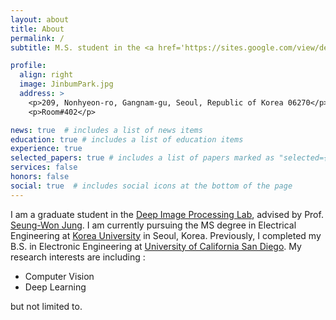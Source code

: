 ```yaml
---
layout: about
title: About
permalink: /
subtitle: M.S. student in the <a href='https://sites.google.com/view/deepiplab/home?authuser=0'>Deep Image Processing Lab</a> at <a href='https://www.korea.ac.kr'>Korea University</a>. 

profile:
  align: right
  image: JinbumPark.jpg
  address: >
    <p>209, Nonhyeon-ro, Gangnam-gu, Seoul, Republic of Korea 06270</p>
    <p>Room#402</p>

news: true  # includes a list of news items
education: true # includes a list of education items
experience: true
selected_papers: true # includes a list of papers marked as "selected={true}"
services: false
honors: false
social: true  # includes social icons at the bottom of the page
---
```


I am a graduate student in the [Deep Image Processing Lab](https://sites.google.com/view/deepiplab/home?authuser=0), advised by Prof. [Seung-Won Jung](https://sites.google.com/view/deepiplab/home?authuser=0). I am currently pursuing the MS degree in Electrical Engineering at [Korea University](www.korea.ac.kr) in Seoul, Korea. Previously, I completed my B.S. in Electronic Engineering at [University of California San Diego](https://ece.ucsd.edu). My research interests are including :
- Computer Vision
- Deep Learning


but not limited to.


<!-- Write your biography here. Tell the world about yourself. Link to your favorite [subreddit](http://reddit.com). You can put a picture in, too. The code is already in, just name your picture `prof_pic.jpg` and put it in the `img/` folder.

Put your address / P.O. box / other info right below your picture. You can also disable any these elements by editing `profile` property of the YAML header of your `_pages/about.md`. Edit `_bibliography/papers.bib` and Jekyll will render your [publications page](/al-folio/publications/) automatically.

Link to your social media connections, too. This theme is set up to use [Font Awesome icons](http://fortawesome.github.io/Font-Awesome/) and [Academicons](https://jpswalsh.github.io/academicons/), like the ones below. Add your Facebook, Twitter, LinkedIn, Google Scholar, or just disable all of them. -->
